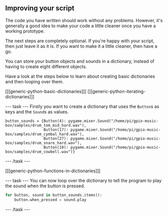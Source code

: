 ## Improving your script

The code you have written should work without any problems. However, it's generally a good idea to make your code a little cleaner once you have a working prototype.

The next steps are completely optional. If you're happy with your script, then just leave it as it is. If you want to make it a little cleaner, then have a go.

You can store your button objects and sounds in a dictionary, instead of having to create eight different objects.

Have a look at the steps below to learn about creating basic dictionaries and then looping over them.

[[[generic-python-basic-dictionaries]]]
[[[generic-python-iterating-dictionaries]]]

--- task ---
Firstly you want to create a dictionary that uses the `Button`s as keys and the `Sound`s as values.

```python3
button_sounds = {Button(4): pygame.mixer.Sound("/home/pi/gpio-music-box/samples/drum_tom_mid_hard.wav"),
                 Button(17): pygame.mixer.Sound("/home/pi/gpio-music-box/samples/drum_cymbal_hard.wav"),
                 Button(27): pygame.mixer.Sound("/home/pi/gpio-music-box/samples/drum_snare_hard.wav"),
                 Button(10): pygame.mixer.Sound("/home/pi/gpio-music-box/samples/drum_cowbell.wav")}
```
--- /task ---

[[[generic-python-functions-in-dictionaries]]]

--- task ---
You can now loop over the dictionary to tell the program to play the sound when the button is pressed.
```python
for button, sound in button_sounds.items():
    button.when_pressed = sound.play
```
--- /task ---




